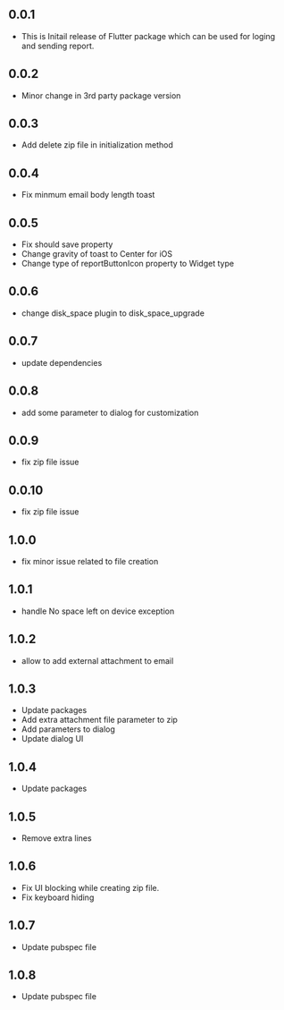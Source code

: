 ## 0.0.1
- This is Initail release of Flutter package which can be used for loging and sending report.

## 0.0.2
- Minor change in 3rd party package version

## 0.0.3
- Add delete zip file in initialization method

## 0.0.4
- Fix minmum email body length toast

## 0.0.5
- Fix should save property
- Change gravity of toast to Center for iOS
- Change type of reportButtonIcon property to Widget type

## 0.0.6
- change disk_space plugin to disk_space_upgrade

## 0.0.7
- update dependencies

## 0.0.8
- add some parameter to dialog for customization

## 0.0.9
- fix zip file issue

## 0.0.10
- fix zip file issue

## 1.0.0
- fix minor issue related to file creation

## 1.0.1
- handle No space left on device exception

## 1.0.2
- allow to add external attachment to email

## 1.0.3
- Update packages
- Add extra attachment file parameter to zip
- Add parameters to dialog
- Update dialog UI

## 1.0.4
- Update packages

## 1.0.5
- Remove extra lines

## 1.0.6
- Fix UI blocking while creating zip file. 
- Fix keyboard hiding
## 1.0.7
- Update pubspec file
## 1.0.8
- Update pubspec file